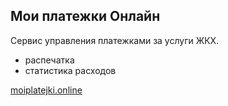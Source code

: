 ## Мои платежки Онлайн

Сервис управления платежками за услуги ЖКХ.
- распечатка
- статистика расходов

[moiplatejki.online](https://moiplatejki.online)
